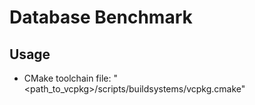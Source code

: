 # Database Benchmark

## Usage

- CMake toolchain file: "<path_to_vcpkg>/scripts/buildsystems/vcpkg.cmake"


